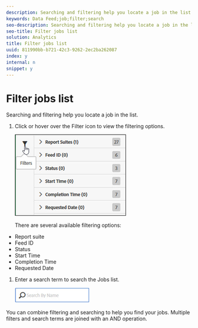```yaml
---
description: Searching and filtering help you locate a job in the list.
keywords: Data Feed;job;filter;search
seo-description: Searching and filtering help you locate a job in the list.
seo-title: Filter jobs list
solution: Analytics
title: Filter jobs list
uuid: 811990bb-b721-42c3-9262-2ec2ba262087
index: y
internal: n
snippet: y
---
```


# Filter jobs list

Searching and filtering help you locate a job in the list.

1. Click or hover over the Filter icon to view the filtering options.

   ![](assets/jobs-filter.jpg)

   There are several available filtering options:

* Report suite 
* Feed ID 
* Status 
* Start Time 
* Completion Time 
* Requested Date

1. Enter a search term to search the Jobs list.

   ![](assets/search.jpg)

You can combine filtering and searching to help you find your jobs. Multiple filters and search terms are joined with an AND operation. 
